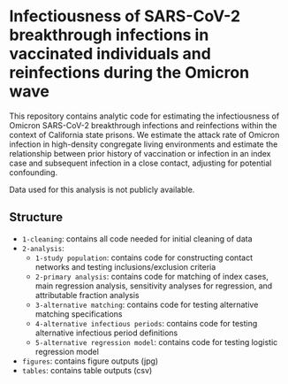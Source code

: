 # Infectiousness of SARS-CoV-2 breakthrough infections in vaccinated individuals and reinfections during the Omicron wave

This repository contains analytic code for estimating the infectiousness of Omicron SARS-CoV-2 breakthrough infections and reinfections within the context of California state prisons. We estimate the attack rate of Omicron infection in high-density congregate living environments and estimate the relationship between prior history of vaccination or infection in an index case and subsequent infection in a close contact, adjusting for potential confounding.

Data used for this analysis is not publicly available.

## Structure
- `1-cleaning`: contains all code needed for initial cleaning of data 
- `2-analysis`: 
  - `1-study population`: contains code for constructing contact networks and testing inclusions/exclusion criteria
  - `2-primary analysis`: contains code for matching of index cases, main regression analysis, sensitivity analyses for regression, and attributable fraction analysis
  - `3-alternative matching`: contains code for testing alternative matching specifications
  - `4-alternative infectious periods`: contains code for testing alternative infectious period definitions
  - `5-alternative regression model`: contains code for testing logistic regression model
- `figures`: contains figure outputs (jpg)
- `tables`: contains table outputs (csv) 